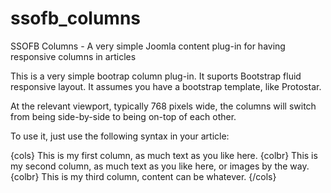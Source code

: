ssofb_columns
=============

SSOFB Columns - A very simple Joomla content plug-in for having responsive columns in articles

This is a very simple bootrap column plug-in. It suports Bootstrap fluid responsive layout. It assumes you have a bootstrap template, like Protostar.

At the relevant viewport, typically 768 pixels wide, the columns will switch from being side-by-side to being on-top of each other.

To use it, just use the following syntax in your article:

{cols}
This is my first column, as much text as you like here. 
{colbr}
This is my second column, as much text as you like here, or images by the way. 
{colbr}
This is my third column, content can be whatever. 
{/cols} 
    
